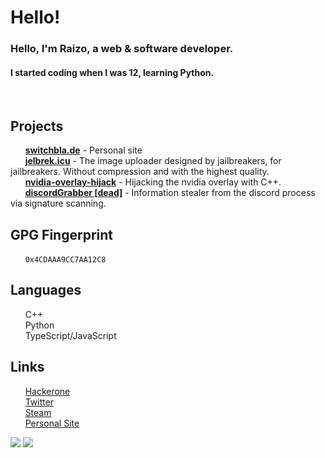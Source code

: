 # Hello!
### Hello, I'm Raizo, a web & software developer.<br>
#### I started coding when I was 12, learning Python.<br>
<br>

## Projects
&nbsp;&nbsp;&nbsp;&nbsp;&nbsp;&nbsp;<a href="https://switchbla.de">**switchbla.de**</a> - Personal site<br>
&nbsp;&nbsp;&nbsp;&nbsp;&nbsp;&nbsp;<a href="https://jelbrek.icu">**jelbrek.icu**</a> - The image uploader designed by jailbreakers, for jailbreakers. Without compression and with the highest quality.<br>
&nbsp;&nbsp;&nbsp;&nbsp;&nbsp;&nbsp;<a href="https://github.com/iraizo/nvidia-overlay-hijack">**nvidia-overlay-hijack**</a> - Hijacking the nvidia overlay with C++.<br>
&nbsp;&nbsp;&nbsp;&nbsp;&nbsp;&nbsp;<a href="https://github.com/iraizo/discordGrabber/">**discordGrabber [dead]**</a> - Information stealer from the discord process via signature scanning.<br>

## GPG Fingerprint 
&nbsp;&nbsp;&nbsp;&nbsp;&nbsp;&nbsp;`0x4CDAAA9CC7AA12C8`
<br>

## Languages
&nbsp;&nbsp;&nbsp;&nbsp;&nbsp;&nbsp;C++  
&nbsp;&nbsp;&nbsp;&nbsp;&nbsp;&nbsp;Python  
&nbsp;&nbsp;&nbsp;&nbsp;&nbsp;&nbsp;TypeScript/JavaScript
<br>

## Links
&nbsp;&nbsp;&nbsp;&nbsp;&nbsp;&nbsp;[Hackerone](https://hackerone.com/iraizo)  
&nbsp;&nbsp;&nbsp;&nbsp;&nbsp;&nbsp;[Twitter](https://twitter.com/yvngraizo)  
&nbsp;&nbsp;&nbsp;&nbsp;&nbsp;&nbsp;[Steam](https://steamcommunity.com/id/iraizo/)  
&nbsp;&nbsp;&nbsp;&nbsp;&nbsp;&nbsp;[Personal Site](https://switchbla.de)
 
![](https://github-readme-stats.vercel.app/api?username=iraizo&show_icons=true&hide_border=true&count_private=true&include_all_commits=true&hide=prs)
![](https://github-readme-stats.vercel.app/api/top-langs/?username=iraizo&layout=compact&hide_border=true)
